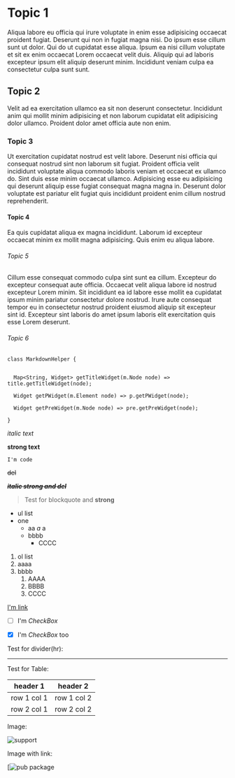 # Topic 1

Aliqua labore eu officia qui irure voluptate in enim esse adipisicing occaecat proident fugiat. Deserunt qui non in fugiat magna nisi. Do ipsum esse cillum sunt ut dolor. Qui do ut cupidatat esse aliqua. Ipsum ea nisi cillum voluptate et sit ex enim occaecat Lorem occaecat velit duis. Aliquip qui ad laboris excepteur ipsum elit aliquip deserunt minim. Incididunt veniam culpa ea consectetur culpa sunt sunt.

## Topic 2

Velit ad ea exercitation ullamco ea sit non deserunt consectetur. Incididunt anim qui mollit minim adipisicing et non laborum cupidatat elit adipisicing dolor ullamco. Proident dolor amet officia aute non enim.

### Topic 3

Ut exercitation cupidatat nostrud est velit labore. Deserunt nisi officia qui consequat nostrud sint non laborum sit fugiat. Proident officia velit incididunt voluptate aliqua commodo laboris veniam et occaecat ex ullamco do. Sint duis esse minim occaecat ullamco. Adipisicing esse eu adipisicing qui deserunt aliquip esse fugiat consequat magna magna in. Deserunt dolor voluptate est pariatur elit fugiat quis incididunt proident enim cillum nostrud reprehenderit.

#### Topic 4

Ea quis cupidatat aliqua ex magna incididunt. Laborum id excepteur occaecat minim ex mollit magna adipisicing. Quis enim eu aliqua labore.

###### Topic 5

Cillum esse consequat commodo culpa sint sunt ea cillum. Excepteur do excepteur consequat aute officia. Occaecat velit aliqua labore id nostrud excepteur Lorem minim. Sit incididunt ea id labore esse mollit ea cupidatat ipsum minim pariatur consectetur dolore nostrud. Irure aute consequat tempor eu in consectetur nostrud proident eiusmod aliquip sit excepteur sint id. Excepteur sint laboris do amet ipsum laboris elit exercitation quis esse Lorem deserunt.

###### Topic 6

```
class MarkdownHelper {


  Map<String, Widget> getTitleWidget(m.Node node) => title.getTitleWidget(node);

  Widget getPWidget(m.Element node) => p.getPWidget(node);

  Widget getPreWidget(m.Node node) => pre.getPreWidget(node);

}
```

_italic text_

**strong text**

`I'm code`

~~del~~

**_~~italic strong and del~~_**

> Test for blockquote and **strong**

- ul list
- one
  - aa _a_ a
  - bbbb
    - CCCC

1. ol list
2. aaaa
3. bbbb
   1. AAAA
   2. BBBB
   3. CCCC

[I'm link](https://github.com/asjqkkkk/flutter-todos)

- [ ] I'm _CheckBox_

- [x] I'm _CheckBox_ too

Test for divider(hr):

---

Test for Table:

| header 1    | header 2    |
| ----------- | ----------- |
| row 1 col 1 | row 1 col 2 |
| row 2 col 1 | row 2 col 2 |

Image:

![support](https://picsum.photos/300/300)

Image with link:

[![pub package](https://picsum.photos/seed/picsum/300/300)
